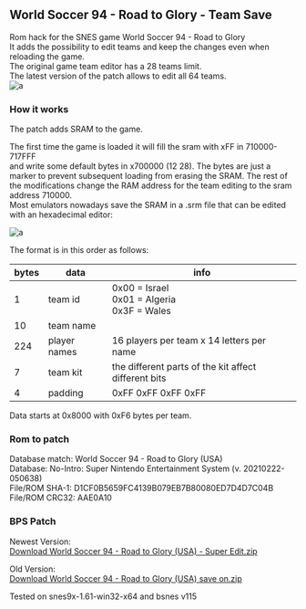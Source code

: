 ## World Soccer 94 - Road to Glory - Team Save

Rom hack for the SNES game World Soccer 94 - Road to Glory<br/>
It adds the possibility to edit teams and keep the changes even when reloading the game.
<br/>
The original game team editor has a 28 teams limit.<br/>
The latest version of the patch allows to edit all 64 teams.<br/>
![a](D:\emulation\git\world-soccer-94\images\all-teams.png)

### How it works

The patch adds SRAM to the game.<br/>

The first time the game is loaded it will fill the sram with xFF in 710000-717FFF<br/>
and write some default bytes in x700000 (12 28). The bytes are just a marker to prevent subsequent loading from erasing the SRAM.
The rest of the modifications change the RAM address for the team editing to the sram address 710000.<br/>
Most emulators nowadays save the SRAM in a .srm file that can be edited with an hexadecimal editor:<br/>

![a](D:\emulation\git\world-soccer-94\images\sram.jpg)

The format is in this order as follows:<br/>

bytes | data | info
--- | --- | ---
1 | team id | 0x00 = Israel<br/>0x01 = Algeria<br/>0x3F = Wales 
10 | team name | 
224 | player names | 16 players per team x 14 letters per name
7 | team kit | the different parts of the kit affect different bits
4 | padding | 0xFF 0xFF 0xFF 0xFF

Data starts at 0x8000 with 0xF6 bytes per team.

### Rom to patch

<p>
Database match: World Soccer 94 - Road to Glory (USA)<br/>
Database: No-Intro: Super Nintendo Entertainment System (v. 20210222-050638)<br/>
File/ROM SHA-1: D1CF0B5659FC4139B079EB7B80080ED7D4D7C04B<br/>
File/ROM CRC32: AAE0A10<br/>
</p>

### BPS Patch

Newest Version:<br>
[Download World Soccer 94 - Road to Glory (USA) - Super Edit.zip](https://github.com/Krokodyl/world-soccer-94/raw/main/patch/World%20Soccer%2094%20-%20Road%20to%20Glory%20(USA)%20-%20Super%20Edit.zip)


Old Version:<br>
[Download World Soccer 94 - Road to Glory (USA) save on.zip](https://github.com/Krokodyl/world-soccer-94/raw/main/patch/World%20Soccer%2094%20-%20Road%20to%20Glory%20(USA)%20save%20on.zip)
<p>
Tested on snes9x-1.61-win32-x64 and bsnes v115
</p>

